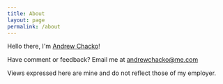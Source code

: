 ```yaml
---
title: About
layout: page
permalink: /about
---
```


Hello there, I'm [Andrew Chacko](https://www.linkedin.com/in/andrew-chacko/)!

Have comment or feedback? Email me at <andrewchacko@me.com>

Views expressed here are mine and do not reflect those of my employer.

